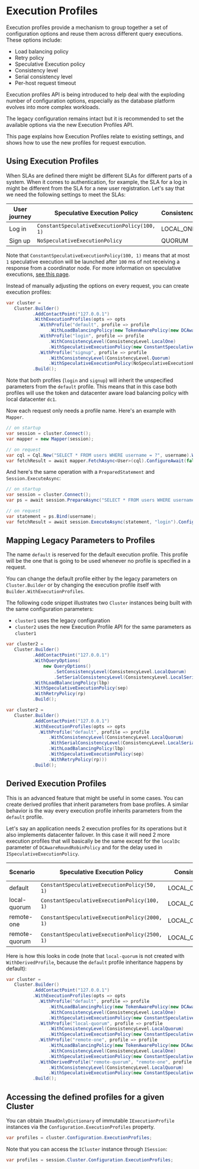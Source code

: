 # Execution Profiles

Execution profiles provide a mechanism to group together a set of configuration options and reuse them across different query executions. These options include:

- Load balancing policy
- Retry policy
- Speculative Execution policy
- Consistency level
- Serial consistency level
- Per-host request timeout

Execution profiles API is being introduced to help deal with the exploding number of configuration options, especially
as the database platform evolves into more complex workloads.

The legacy configuration remains intact but it is recommended to set the available options via the new Execution Profiles API.

This page explains how Execution Profiles relate to existing settings, and shows how to use the new profiles for
request execution.

## Using Execution Profiles

When SLAs are defined there might be different SLAs for different parts of a system. When it comes to authentication, for example, the SLA for a log in might be different from the SLA for a new user registration. Let's say that we need the following settings to meet the SLAs:

| User journey    | Speculative Execution Policy                 | Consistency |
|-----------------|----------------------------------------------|-------------|
| Log in          | `ConstantSpeculativeExecutionPolicy(100, 1)`  | LOCAL_ONE   |
| Sign up         | `NoSpeculativeExecutionPolicy`               | QUORUM      |

Note that `ConstantSpeculativeExecutionPolicy(100, 1)` means that at most `1` speculative execution will be launched after `100` ms of not receiving a response from a coordinator node. For more information on speculative executions, [see this page](../speculative-retries).

Instead of manually adjusting the options on every request, you can create execution profiles:

```csharp
var cluster =
   Cluster.Builder()
          .AddContactPoint("127.0.0.1")
          .WithExecutionProfiles(opts => opts
            .WithProfile("default", profile => profile
                .WithLoadBalancingPolicy(new TokenAwarePolicy(new DCAwareRoundRobinPolicy(localDc: "dc1"))))
            .WithProfile("login", profile => profile
                .WithConsistencyLevel(ConsistencyLevel.LocalOne)
                .WithSpeculativeExecutionPolicy(new ConstantSpeculativeExecutionPolicy(delay: 100, maxSpeculativeExecutions: 1)))
            .WithProfile("signup", profile => profile
                .WithConsistencyLevel(ConsistencyLevel.Quorum)
                .WithSpeculativeExecutionPolicy(NoSpeculativeExecutionPolicy.Instance)))
          .Build();
```

Note that both profiles (`login` and `signup`) will inherit the unspecified parameters from the `default` profile. This means that in this case both profiles will use the token and datacenter aware load balancing policy with local datacenter `dc1`.

Now each request only needs a profile name. Here's an example with `Mapper`.

```csharp
// on startup
var session = cluster.Connect();
var mapper = new Mapper(session);

// on request
var cql = Cql.New("SELECT * FROM users WHERE username = ?", username).WithExecutionProfile("login");
var fetchResult = await mapper.FetchAsync<User>(cql).ConfigureAwait(false);
```

And here's the same operation with a `PreparedStatement` and `Session.ExecuteAsync`:

```csharp
// on startup
var session = cluster.Connect();
var ps = await session.PrepareAsync("SELECT * FROM users WHERE username = ?").ConfigureAwait(false);

// on request
var statement = ps.Bind(username);
var fetchResult = await session.ExecuteAsync(statement, "login").ConfigureAwait(false);
```

## Mapping Legacy Parameters to Profiles

The name `default` is reserved for the default execution profile. This profile will be the one that is going to be used whenever no profile is specified in a request.

You can change the default profile either by the legacy parameters on `Cluster.Builder` or by changing the execution profile itself with `Builder.WithExecutionProfiles`.

The following code snippet illustrates two `Cluster` instances being built with the same configuration parameters:

- `cluster1` uses the legacy configuration
- `cluster2` uses the new Execution Profile API for the same parameters as `cluster1`

```csharp
var cluster2 = 
   Cluster.Builder()
          .AddContactPoint("127.0.0.1")
          .WithQueryOptions(
              new QueryOptions()
                  .SetConsistencyLevel(ConsistencyLevel.LocalQuorum)
                  .SetSerialConsistencyLevel(ConsistencyLevel.LocalSerial))
          .WithLoadBalancingPolicy(lbp)
          .WithSpeculativeExecutionPolicy(sep)
          .WithRetryPolicy(rp)
          .Build();

var cluster2 = 
   Cluster.Builder()
          .AddContactPoint("127.0.0.1")
          .WithExecutionProfiles(opts => opts
            .WithProfile("default", profile => profile
                .WithConsistencyLevel(ConsistencyLevel.LocalQuorum)
                .WithSerialConsistencyLevel(ConsistencyLevel.LocalSerial)
                .WithLoadBalancingPolicy(lbp)
                .WithSpeculativeExecutionPolicy(sep)
                .WithRetryPolicy(rp)))
          .Build();
```

## Derived Execution Profiles

This is an advanced feature that might be useful in some cases. You can create derived profiles that inherit parameters from base profiles. A similar behavior is the way every execution profile inherits parameters from the `default` profile.

Let's say an application needs 2 execution profiles for its operations but it also implements datacenter failover. In this case it will need 2 more execution profiles that will basically be the same except for the `localDc` parameter of `DCAwareRoundRobinPolicy` and for the delay used in `ISpeculativeExecutionPolicy`.

| Scenario       | Speculative Execution Policy    | Consistency  | Local Datacenter |
|----------------|------------------|--------------|-----------------|
| default        | `ConstantSpeculativeExecutionPolicy(50, 1)`             | LOCAL_ONE    | dc1             |
| local-quorum   | `ConstantSpeculativeExecutionPolicy(100, 1)`            | LOCAL_QUORUM | dc1             |
| remote-one     | `ConstantSpeculativeExecutionPolicy(2000, 1)`           | LOCAL_ONE    | dc2             |
| remote-quorum  | `ConstantSpeculativeExecutionPolicy(2500, 1)`           | LOCAL_QUORUM | dc2             |

Here is how this looks in code (note that `local-quorum` is not created with `WithDerivedProfile`, because the `default` profile inheritance happens by default):

```csharp
var cluster = 
   Cluster.Builder()
          .AddContactPoint("127.0.0.1")
          .WithExecutionProfiles(opts => opts
            .WithProfile("default", profile => profile
                .WithLoadBalancingPolicy(new TokenAwarePolicy(new DCAwareRoundRobinPolicy(localDc: "dc1")))
                .WithConsistencyLevel(ConsistencyLevel.LocalOne)
                .WithSpeculativeExecutionPolicy(new ConstantSpeculativeExecutionPolicy(delay: 50, maxSpeculativeExecutions: 1)))
            .WithProfile("local-quorum", profile => profile
                .WithConsistencyLevel(ConsistencyLevel.LocalQuorum)
                .WithSpeculativeExecutionPolicy(new ConstantSpeculativeExecutionPolicy(delay: 100, maxSpeculativeExecutions: 1)))
            .WithProfile("remote-one", profile => profile
                .WithLoadBalancingPolicy(new TokenAwarePolicy(new DCAwareRoundRobinPolicy(localDc: "dc2")))
                .WithConsistencyLevel(ConsistencyLevel.LocalOne)
                .WithSpeculativeExecutionPolicy(new ConstantSpeculativeExecutionPolicy(delay: 2000, maxSpeculativeExecutions: 1)))
            .WithDerivedProfile("remote-quorum", "remote-one", profile => profile
                .WithConsistencyLevel(ConsistencyLevel.LocalQuorum)
                .WithSpeculativeExecutionPolicy(new ConstantSpeculativeExecutionPolicy(delay: 2500, maxSpeculativeExecutions: 1))))
          .Build();
```

## Accessing the defined profiles for a given Cluster

You can obtain `IReadOnlyDictionary` of immutable `IExecutionProfile` instances via the `Configuration.ExecutionProfiles` property.

```csharp
var profiles = cluster.Configuration.ExecutionProfiles;
```

Note that you can access the `ICluster` instance through `ISession`:

```csharp
var profiles = session.Cluster.Configuration.ExecutionProfiles;
```